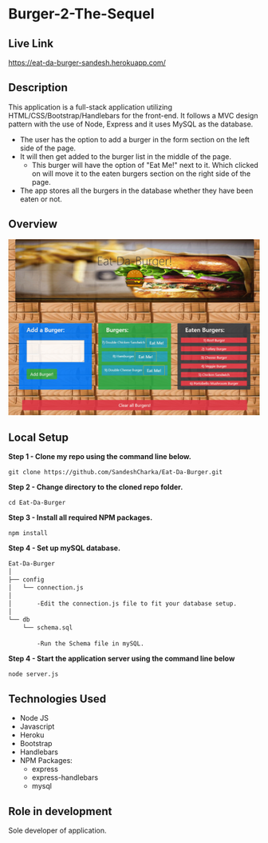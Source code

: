 # Burger-2-The-Sequel

## Live Link

https://eat-da-burger-sandesh.herokuapp.com/

## Description

This application is a full-stack application utilizing HTML/CSS/Bootstrap/Handlebars for the front-end. It follows a MVC design pattern with the use of Node, Express and it uses MySQL as the database.

* The user has the option to add a burger in the form section on the left side of the page.
* It will then get added to the burger list in the middle of the page.
    * This burger will have the option of "Eat Me!" next to it. Which clicked on will move it to the eaten burgers section on the right side of the page.
* The app stores all the burgers in the database whether they have been eaten or not.


## Overview

<img alt="EatDaBurgerDemoPicture" src="public/assets/img/DemoPicture.png" width="" height="" />

## Local Setup

**Step 1 - Clone my repo using the command line below.**
```
git clone https://github.com/SandeshCharka/Eat-Da-Burger.git
```
**Step 2 - Change directory to the cloned repo folder.**
```
cd Eat-Da-Burger
```
**Step 3 - Install all required NPM packages.**
```
npm install
```
**Step 4 - Set up mySQL database.**
```
Eat-Da-Burger
│
├── config
│   └── connection.js
│        
│       -Edit the connection.js file to fit your database setup.
│ 
└── db
    └── schema.sql

        -Run the Schema file in mySQL.
```
**Step 4 - Start the application server using the command line below**
```
node server.js
```

## Technologies Used

* Node JS
* Javascript
* Heroku
* Bootstrap
* Handlebars
* NPM Packages:
    - express
    - express-handlebars
    - mysql

## Role in development

Sole developer of application.
